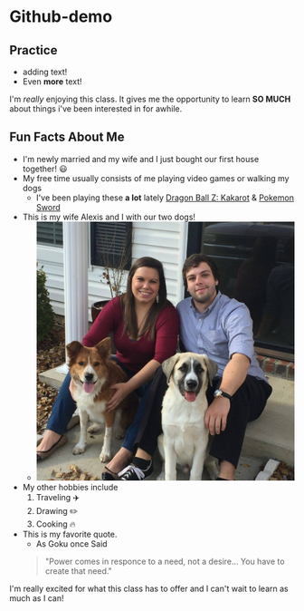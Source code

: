 # Github-demo

## Practice

- adding text!
- Even **more** text!

I'm *really* enjoying this class. It gives me the opportunity to learn **SO MUCH** about things i've been interested in for awhile.     

## Fun Facts About Me

- I'm newly married and my wife and I just bought our first house together! :smiley: 
- My free time usually consists of me playing video games or walking my dogs
    - I've been playing these **a lot** lately [Dragon Ball Z: Kakarot](https://youtu.be/Bf85wwJuFBE) & [Pokemon Sword](https://youtu.be/rWwEeHB8K2Q)
- This is my wife Alexis and I with our two dogs!
    - ![Family Photo](TylerFam.jpg)
- My other hobbies include
    1. Traveling :airplane:
    2. Drawing :pencil2:
    3. Cooking :fire:
- This is my favorite quote.
    - As Goku once Said
    >"Power comes in responce to a need, not a desire...
    >You have to create that need."

I'm really excited for what this class has to offer and I can't wait to learn as much as I can!